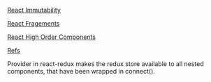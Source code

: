 [React Immutability](https://reactjs.org/tutorial/tutorial.html#why-immutability-is-important)

[React Fragements](https://reactjs.org/docs/fragments.html)

[React High Order Components](https://reactjs.org/docs/higher-order-components.html)

[Refs](https://hackernoon.com/refs-in-react-all-you-need-to-know-fb9c9e2aeb81)

Provider in react-redux makes the redux store available to all nested components, that have been wrapped in connect().
